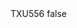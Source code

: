 <?xml version="1.0" encoding="UTF-8"?>
<CustomMetadata xmlns="http://soap.sforce.com/2006/04/metadata">
    <label>TXU556</label>
    <protected>false</protected>
</CustomMetadata>
